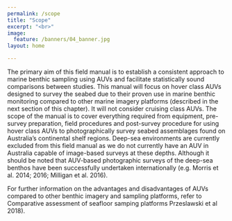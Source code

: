 ```yaml
---
permalink: /scope
title: "Scope"
excerpt: "<br>"
image:
  feature: /banners/04_banner.jpg
layout: home

---
```


The primary aim of this field manual is to establish a consistent approach to marine benthic sampling using AUVs and facilitate statistically sound comparisons between studies. This manual will focus on hover class AUVs designed to survey the seabed due to their proven use in marine benthic monitoring compared to other marine imagery platforms (described in the next section of this chapter). It will not consider cruising class AUVs. The scope of the manual is to cover everything required from equipment, pre-survey preparation, field procedures and post-survey procedure for using hover class AUVs to photographically survey seabed assemblages found on Australia’s continental shelf regions. Deep-sea environments are currently excluded from this field manual as we do not currently have an AUV in Australia capable of image-based surveys at these depths. Although it should be noted that AUV-based photographic surveys of the deep-sea benthos have been successfully undertaken internationally (e.g. Morris et al. 2014; 2016; Milligan et al. 2016).

For further information on the advantages and disadvantages of AUVs compared to other benthic imagery and sampling platforms, refer to Comparative assessment of seafloor samping platforms  Przeslawski et al 2018).


